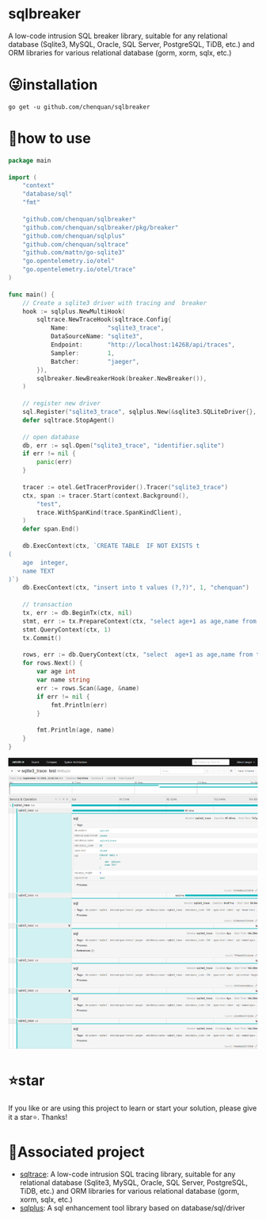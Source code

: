 # sqlbreaker

A low-code intrusion SQL breaker library, suitable for any relational database (Sqlite3, MySQL, Oracle, SQL Server,
PostgreSQL, TiDB, etc.) and ORM libraries for various relational database (gorm, xorm, sqlx, etc.)

# 😜installation

```shell
go get -u github.com/chenquan/sqlbreaker
```

# 👏how to use


```go
package main

import (
	"context"
	"database/sql"
	"fmt"

	"github.com/chenquan/sqlbreaker"
	"github.com/chenquan/sqlbreaker/pkg/breaker"
	"github.com/chenquan/sqlplus"
	"github.com/chenquan/sqltrace"
	"github.com/mattn/go-sqlite3"
	"go.opentelemetry.io/otel"
	"go.opentelemetry.io/otel/trace"
)

func main() {
	// Create a sqlite3 driver with tracing and  breaker
	hook := sqlplus.NewMultiHook(
		sqltrace.NewTraceHook(sqltrace.Config{
			Name:           "sqlite3_trace",
			DataSourceName: "sqlite3",
			Endpoint:       "http://localhost:14268/api/traces",
			Sampler:        1,
			Batcher:        "jaeger",
		}),
		sqlbreaker.NewBreakerHook(breaker.NewBreaker()),
	)

	// register new driver
	sql.Register("sqlite3_trace", sqlplus.New(&sqlite3.SQLiteDriver{}, hook))
	defer sqltrace.StopAgent()

	// open database
	db, err := sql.Open("sqlite3_trace", "identifier.sqlite")
	if err != nil {
		panic(err)
	}

	tracer := otel.GetTracerProvider().Tracer("sqlite3_trace")
	ctx, span := tracer.Start(context.Background(),
		"test",
		trace.WithSpanKind(trace.SpanKindClient),
	)
	defer span.End()

	db.ExecContext(ctx, `CREATE TABLE  IF NOT EXISTS t
(
    age  integer,
    name TEXT
)`)
	db.ExecContext(ctx, "insert into t values (?,?)", 1, "chenquan")

	// transaction
	tx, err := db.BeginTx(ctx, nil)
	stmt, err := tx.PrepareContext(ctx, "select age+1 as age,name from t where age = ?;")
	stmt.QueryContext(ctx, 1)
	tx.Commit()

	rows, err := db.QueryContext(ctx, "select  age+1 as age,name from t;")
	for rows.Next() {
		var age int
		var name string
		err := rows.Scan(&age, &name)
		if err != nil {
			fmt.Println(err)
		}

		fmt.Println(age, name)
	}
}

```

![](images/trace-native.png)

# ⭐star
If you like or are using this project to learn or start your solution, please give it a star⭐. Thanks!

# 👐Associated project
- [sqltrace](github.com/chenquan/sqltrace): A low-code intrusion SQL tracing library, suitable for any relational database (Sqlite3, MySQL, Oracle, SQL Server,
  PostgreSQL, TiDB, etc.) and ORM libraries for various relational database (gorm, xorm, sqlx, etc.)
- [sqlplus](github.com/chenquan/sqlplus): A sql enhancement tool library based on database/sql/driver